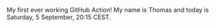 My first ever working GitHub Action!
My name is Thomas and today is Saturday, 5 September, 20:15 CEST. 
